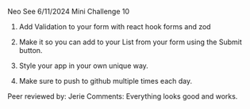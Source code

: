 Neo See
6/11/2024
Mini Challenge 10
 1. Add Validation to your form with react hook forms and zod

2. Make it so you can add  to your List from your form using the Submit button.

3. Style your app in your own unique way.

4. Make sure to push to github multiple times each day.

Peer reviewed by: Jerie
Comments: Everything looks good and works. 

